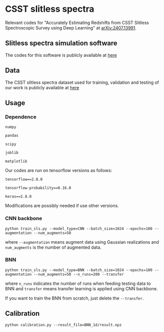 # CSST slitless spectra
Relevant codes for "Accurately Estimating Redshifts from CSST Slitless Spectroscopic Survey using Deep Learning" at [arXiv:2407.13991](https://arxiv.org/abs/2407.13991).

## Slitless spectra simulation software
The codes for this software is publicly available at [here](https://csst-tb.bao.ac.cn/code/zhangxin/sls_1d_spec)

## Data
The CSST slitless spectra dataset used for training, validation and testing of our work is publicly available at [here](https://pan.cstcloud.cn/s/E6FrFGa6TJA)

## Usage

### Dependence
`numpy`

`pandas` 

`scipy` 

`joblib` 

`matplotlib` 

Our codes are run on tensorflow versions as follows:

`tensorflow==2.8.0`

`tensorflow-probability==0.16.0`

`keras==2.8.0`

Modifications are possibly needed if use other versions. 

### CNN backbone
`python train_sls.py --model_type=CNN --batch_size=1024 --epochs=100 --augmentation --num_augments=50`

where `--augmentation` means augment data using Gaussian realizations and `num_augments` is the number of augmented data.

### BNN
`python train_sls.py --model_type=BNN --batch_size=1024 --epochs=100 --augmentation --num_augments=50 --n_runs=200 --transfer`

where `n_runs` indicates the number of runs when feeding testing data to BNN and `transfer` means transfer learning is applied using CNN backbone.

If you want to train the BNN from scratch, just delete the `--transfer`.

## Calibration
`python calibration.py --result_file=BNN_1d/result.npz`

